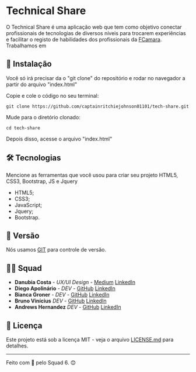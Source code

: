 # Technical Share

O Technical Share é uma aplicação web que tem como objetivo conectar profissionais de tecnologias de diversos níveis para trocarem experiências e facilitar 
o registo de habilidades dos profissionais da [FCamara](https://digital.fcamara.com.br/programadeformacao). Trabalhamos em  

## 🚀 Instalação

Você só irá precisar da o "git clone" do repositório e rodar no navegador a partir do arquivo "index.html"

Copie e cole o código no seu terminal:

```
git clone https://github.com/captainritchiejohnson01101/tech-share.git
```
Mude para o diretório clonado:

```
cd tech-share
```
Depois disso, acesse o arquivo "index.html"

## 🛠️ Tecnologias

Mencione as ferramentas que você usou para criar seu projeto
HTML5, CSS3, Bootstrap, JS e Jquery
* HTML5;
* CSS3;
* JavaScript;
* Jquery;
* Bootstrap.

## 📌 Versão

Nós usamos [GIT](https://git-scm.com/) para controle de versão. 


## 👨‍💻 Squad

* **Danubia Costa** - *UX/UI Design* - [Medium](http://medium.com/@danubiascosta) [LinkedIn](http://linkedin.com/in/dan%C3%BAbia-costa-uxdesigner)
* **Diego Apolinário** - *DEV* - [GitHub](https://github.com/dieegoapolinario) [LinkedIn](https://github.com/biancagroner)
* **Bianca Groner** - *DEV* - [GitHub](https://github.com/biancagroner) [LinkedIn](https://www.linkedin.com/in/bianca-groner-745148224/)
* **Bruno Vinícius** *DEV* - [GitHub](https://github.com/captainritchiejohnson01101) [LinkedIn](https://www.linkedin.com/mwlite/in/brunovinicius01101)
* **Andrews Hernandez** *DEV* - [GitHub](https://github.com/AndrewsHernandez) [LinkedIn](https://www.linkedin.com/in/andrews-h-a54517184)


## 📄 Licença

Este projeto está sob a licença MIT - veja o arquivo [LICENSE.md](https://github.com/usuario/projeto/licenca) para detalhes.

---
Feito com 🧡 pelo Squad 6. 😊
